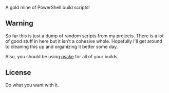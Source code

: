 A gold mine of PowerShell build scripts!

## Warning
So far this is just a dump of random scripts from my projects.
There is a lot of good stuff in here but it isn't a cohesive whole.
Hopefully I'll get around to cleaning this up and organizing it better some day.

Also, you should be using [psake](http://github.com/psake/psake) for all of your builds.

## License
Do what you want with it.